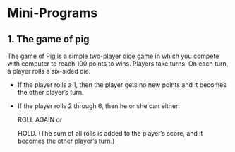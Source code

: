# Mini-Programs

## 1. The game of pig

The game of Pig is a simple two-player dice game in which you compete with computer to reach 100 points to wins. Players take turns. On each turn, a player rolls a six-sided die:

- If the player rolls a 1, then the player gets no new points and it becomes the other player’s turn.

- If the player rolls 2 through 6, then he or she can either:

  ROLL AGAIN or
  
  HOLD. (The sum of all rolls is added to the player’s score, and it becomes the other player’s turn.)
